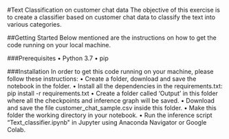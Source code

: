 #Text Classification on customer chat data
The objective of this exercise is to create a classifier based on customer chat data to classify the text into various categories.

##Getting Started
Below mentioned are the instructions on how to get the code running on your local machine.

###Prerequisites
	•	Python 3.7
	•	pip

###Installation
In order to get this code running on your machine, please follow these instructions:
	•	Create a folder, download and save the notebook in the folder.
	•	Install all the dependencies in the requirements.txt:
	pip install -r requirements.txt
	•	Create a folder called ‘Output’ in this folder where all the checkpoints and inference graph will be saved.
	•	Download and save the file customer_chat_sample.csv inside this folder.
	•	Make this folder the working directory in your notebook.
	•	Run the inference script “Text_classifier.ipynb" in Jupyter using Anaconda Navigator or Google Colab.

	


